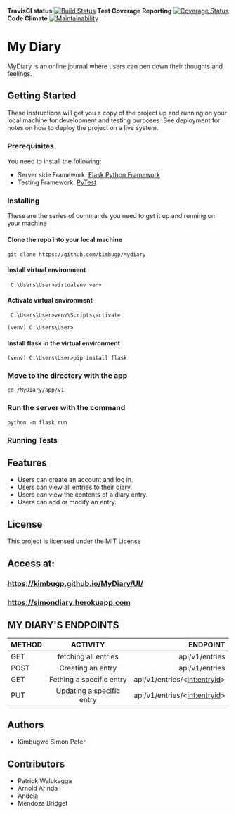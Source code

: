 **TravisCI status**
[![Build Status](https://travis-ci.org/kimbugp/MyDiary.svg?branch=develop)](https://travis-ci.org/kimbugp/MyDiary)
**Test Coverage Reporting**
[![Coverage Status](https://coveralls.io/repos/github/kimbugp/MyDiary/badge.svg?branch=master)](https://coveralls.io/github/kimbugp/MyDiary?branch=master)
**Code Climate**
[![Maintainability](https://api.codeclimate.com/v1/badges/4b137dbde922e2570098/maintainability)](https://codeclimate.com/github/kimbugp/MyDiary/maintainability)
# My Diary 
MyDiary is an online journal where users can pen down their thoughts and feelings.
## Getting Started
These instructions will get you a copy of the project up and running on your local machine for development and testing purposes. See deployment for notes on how to deploy the project on a live system.
### Prerequisites
You need to install the following: 
* Server side Framework: ​[Flask Python Framework](http://flask.pocoo.org/)
* Testing Framework: [PyTest](https://docs.pytest.org/en/latest/)

### Installing 
These are the series of commands you need to get it up and running on your machine 
#### Clone the repo into your local machine

```git clone https://github.com/kimbugp/Mydiary```
#### Install virtual environment 
``` C:\Users\User>virtualenv venv```
#### Activate virtual environment
``` C:\Users\User>venv\Scripts\activate``` 

```(venv) C:\Users\User> ```
#### Install flask in the virtual environment 
```(venv) C:\Users\User>pip install flask```

### Move to the directory with the app 
```cd /MyDiary/app/v1```
### Run the server with the command
```python -m flask run ```

### Running Tests

## Features
* Users can create an account and log in.
* Users can view all entries to their diary.
* Users can view the contents of a diary entry.
* Users can add or modify an entry.

## License
This project is licensed under the MIT License


## Access at:
### https://kimbugp.github.io/MyDiary/UI/
### https://simondiary.herokuapp.com

 ## MY DIARY'S ENDPOINTS
	
   | METHOD     |        ACTIVITY   |                  ENDPOINT|
   | :---         |     :---:      |          ---: |
  | GET            | fetching all entries    |      api/v1/entries
  | POST            |Creating an entry        |      api/v1/entries
 | GET             |Fething a specific entry   |    api/v1/entries/<<int:entryid>>
 | PUT             |Updating a specific entry     | api/v1/entries/<<int:entryid>>

## Authors
* Kimbugwe Simon Peter 
## Contributors
* Patrick Walukagga
* Arnold Arinda
* Andela
* Mendoza Bridget
